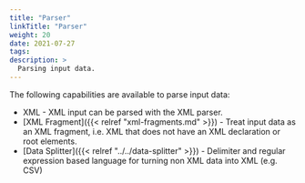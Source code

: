 ```yaml
---
title: "Parser"
linkTitle: "Parser"
weight: 20
date: 2021-07-27
tags: 
description: >
  Parsing input data.
---
```


The following capabilities are available to parse input data:

* XML - XML input can be parsed with the XML parser.
* [XML Fragment]({{< relref "xml-fragments.md" >}}) - Treat input data as an XML fragment, i.e. XML that does not have an XML declaration or root elements.
* [Data Splitter]({{< relref "../../data-splitter" >}}) - Delimiter and regular expression based language for turning non XML data into XML (e.g. CSV)
